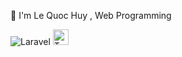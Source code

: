 👨 I'm Le Quoc Huy , Web Programming

![Laravel](https://img.shields.io/badge/laravel-%23FF2D20.svg?style=for-the-badge&logo=laravel&logoColor=white)
<span><img src="https://img.shields.io/badge/TypeScript-282C34?logo=typescript&logoColor=3178C6" alt="TypeScript logo" title="TypeScript" height="25" /></span>

